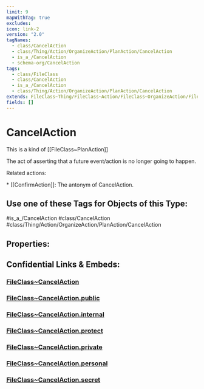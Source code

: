 ```yaml
---
limit: 9
mapWithTag: true
excludes: 
icon: link-2
version: "2.0"
tagNames:
  - class/CancelAction
  - class/Thing/Action/OrganizeAction/PlanAction/CancelAction
  - is_a_/CancelAction
  - schema-org/CancelAction
tags:
  - class/FileClass
  - class/CancelAction
  - is_a_/CancelAction
  - class/Thing/Action/OrganizeAction/PlanAction/CancelAction
extends: FileClass~Thing/FileClass~Action/FileClass~OrganizeAction/FileClass~PlanAction
fields: []
---
```


# CancelAction
This is a kind of [[FileClass~PlanAction]]

The act of asserting that a future event/action is no longer going to happen.

Related actions:

\* [[ConfirmAction]]: The antonym of CancelAction.


## Use one of these Tags for Objects of this Type:

#is_a_/CancelAction
#class/CancelAction
#class/Thing/Action/OrganizeAction/PlanAction/CancelAction

## Properties:


## Confidential Links & Embeds: 

### [FileClass~CancelAction](/_Standards/fileClass/FileClass~Thing/FileClass~Action/FileClass~OrganizeAction/FileClass~PlanAction/FileClass~CancelAction.md) 

### [FileClass~CancelAction.public](/_public/fileClass/FileClass~Thing/FileClass~Action/FileClass~OrganizeAction/FileClass~PlanAction/FileClass~CancelAction.public.md) 

### [FileClass~CancelAction.internal](/_internal/fileClass/FileClass~Thing/FileClass~Action/FileClass~OrganizeAction/FileClass~PlanAction/FileClass~CancelAction.internal.md) 

### [FileClass~CancelAction.protect](/_protect/fileClass/FileClass~Thing/FileClass~Action/FileClass~OrganizeAction/FileClass~PlanAction/FileClass~CancelAction.protect.md) 

### [FileClass~CancelAction.private](/_private/fileClass/FileClass~Thing/FileClass~Action/FileClass~OrganizeAction/FileClass~PlanAction/FileClass~CancelAction.private.md) 

### [FileClass~CancelAction.personal](/_personal/fileClass/FileClass~Thing/FileClass~Action/FileClass~OrganizeAction/FileClass~PlanAction/FileClass~CancelAction.personal.md) 

### [FileClass~CancelAction.secret](/_secret/fileClass/FileClass~Thing/FileClass~Action/FileClass~OrganizeAction/FileClass~PlanAction/FileClass~CancelAction.secret.md)

